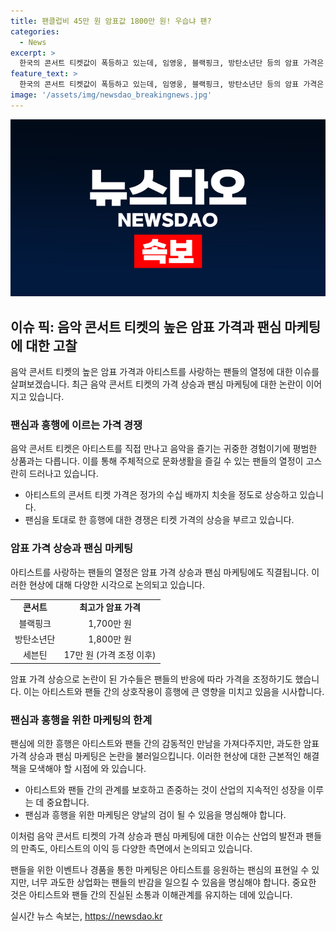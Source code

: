 ```yaml
---
title: 팬클럽비 45만 원 암표값 1800만 원! 우습냐 팬?
categories:
  - News
excerpt: >
  한국의 콘서트 티켓값이 폭등하고 있는데, 임영웅, 블랙핑크, 방탄소년단 등의 암표 가격은 정가보다 훨씬 비쌀 뿐만 아니라 팬미팅도 높은 암표가 등장했다. 이는 팬들의 열렬한 지지와 회사들의 마케팅 전략으로 팬들과 젊은 세대의 웃돈을 얻는 것으로 여겨지지만, 이에 대한 문제의식과 법적 제재가 필요하다는 목소리가 높아지고 있다.
feature_text: >
  한국의 콘서트 티켓값이 폭등하고 있는데, 임영웅, 블랙핑크, 방탄소년단 등의 암표 가격은 정가보다 훨씬 비쌀 뿐만 아니라 팬미팅도 높은 암표가 등장했다. 이는 팬들의 열렬한 지지와 회사들의 마케팅 전략으로 팬들과 젊은 세대의 웃돈을 얻는 것으로 여겨지지만, 이에 대한 문제의식과 법적 제재가 필요하다는 목소리가 높아지고 있다.
image: '/assets/img/newsdao_breakingnews.jpg'
---
```


<p><img src="/assets/img/newsdao_breakingnews.jpg" alt="pcversion 속보" /></p>

<h2 data-ke-size="size26">이슈 픽: 음악 콘서트 티켓의 높은 암표 가격과 팬심 마케팅에 대한 고찰</h2>

<p data-ke-size="size16">음악 콘서트 티켓의 높은 암표 가격과 아티스트를 사랑하는 팬들의 열정에 대한 이슈를 살펴보겠습니다. 최근 음악 콘서트 티켓의 가격 상승과 팬심 마케팅에 대한 논란이 이어지고 있습니다.</p>

<h3>팬심과 흥행에 이르는 가격 경쟁</h3>

<p data-ke-size="size16">음악 콘서트 티켓은 아티스트를 직접 만나고 음악을 즐기는 귀중한 경험이기에 평범한 상품과는 다릅니다. 이를 통해 주체적으로 문화생활을 즐길 수 있는 팬들의 열정이 고스란히 드러나고 있습니다.</p>

<ul>
    <li>아티스트의 콘서트 티켓 가격은 정가의 수십 배까지 치솟을 정도로 상승하고 있습니다.</li>
    <li>팬심을 토대로 한 흥행에 대한 경쟁은 티켓 가격의 상승을 부르고 있습니다.</li>
</ul>

<h3>암표 가격 상승과 팬심 마케팅</h3>

<p data-ke-size="size16">아티스트를 사랑하는 팬들의 열정은 암표 가격 상승과 팬심 마케팅에도 직결됩니다. 이러한 현상에 대해 다양한 시각으로 논의되고 있습니다.</p>

<table>
    <tr>
        <td style="text-align: center; height: 17px;"><b>콘서트</b></td>
        <td style="text-align: center; height: 17px;"><b>최고가 암표 가격</b></td>
    </tr>
    <tr>
        <td style="text-align: center; height: 17px;">블랙핑크</td>
        <td style="text-align: center; height: 17px;">1,700만 원</td>
    </tr>
    <tr>
        <td style="text-align: center; height: 17px;">방탄소년단</td>
        <td style="text-align: center; height: 17px;">1,800만 원</td>
    </tr>
    <tr>
        <td style="text-align: center; height: 17px;">세븐틴</td>
        <td style="text-align: center; height: 17px;">17만 원 (가격 조정 이후)</td>
    </tr>
</table>

<p data-ke-size="size16">암표 가격 상승으로 논란이 된 가수들은 팬들의 반응에 따라 가격을 조정하기도 했습니다. 이는 아티스트와 팬들 간의 상호작용이 흥행에 큰 영향을 미치고 있음을 시사합니다.</p>

<h3>팬심과 흥행을 위한 마케팅의 한계</h3>

<p data-ke-size="size16">팬심에 의한 흥행은 아티스트와 팬들 간의 감동적인 만남을 가져다주지만, 과도한 암표 가격 상승과 팬심 마케팅은 논란을 불러일으킵니다. 이러한 현상에 대한 근본적인 해결책을 모색해야 할 시점에 와 있습니다.</p>

<ul>
    <li>아티스트와 팬들 간의 관계를 보호하고 존중하는 것이 산업의 지속적인 성장을 이루는 데 중요합니다.</li>
    <li>팬심과 흥행을 위한 마케팅은 양날의 검이 될 수 있음을 명심해야 합니다.</li>
</ul>

<p data-ke-size="size16">이처럼 음악 콘서트 티켓의 가격 상승과 팬심 마케팅에 대한 이슈는 산업의 발전과 팬들의 만족도, 아티스트의 이익 등 다양한 측면에서 논의되고 있습니다.</p>

<p data-ke-size="size16">팬들을 위한 이벤트나 경품을 통한 마케팅은 아티스트를 응원하는 팬심의 표현일 수 있지만, 너무 과도한 상업화는 팬들의 반감을 일으킬 수 있음을 명심해야 합니다. 중요한 것은 아티스트와 팬들 간의 진실된 소통과 이해관계를 유지하는 데에 있습니다.</p>
실시간 뉴스 속보는, <a href="https://newsdao.kr" rel="dofollow">https://newsdao.kr</a>


